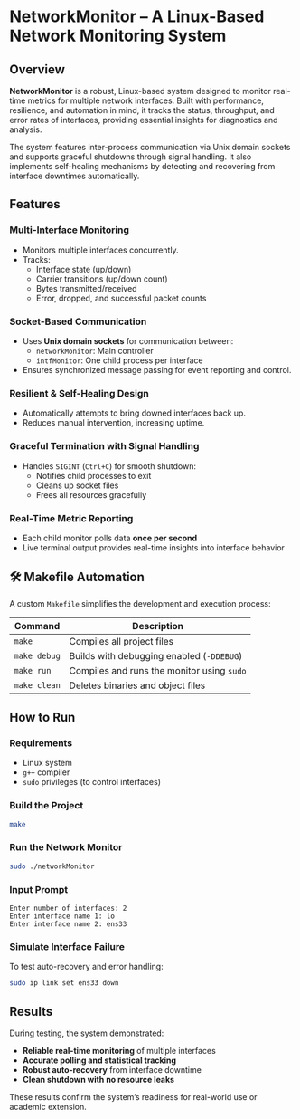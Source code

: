 # NetworkMonitor – A Linux-Based Network Monitoring System

## Overview

**NetworkMonitor** is a robust, Linux-based system designed to monitor real-time metrics for multiple network interfaces. Built with performance, resilience, and automation in mind, it tracks the status, throughput, and error rates of interfaces, providing essential insights for diagnostics and analysis.

The system features inter-process communication via Unix domain sockets and supports graceful shutdowns through signal handling. It also implements self-healing mechanisms by detecting and recovering from interface downtimes automatically.

## Features

### Multi-Interface Monitoring
- Monitors multiple interfaces concurrently.
- Tracks:
  - Interface state (up/down)
  - Carrier transitions (up/down count)
  - Bytes transmitted/received
  - Error, dropped, and successful packet counts

### Socket-Based Communication
- Uses **Unix domain sockets** for communication between:
  - `networkMonitor`: Main controller
  - `intfMonitor`: One child process per interface
- Ensures synchronized message passing for event reporting and control.

### Resilient & Self-Healing Design
- Automatically attempts to bring downed interfaces back up.
- Reduces manual intervention, increasing uptime.

### Graceful Termination with Signal Handling
- Handles `SIGINT` (`Ctrl+C`) for smooth shutdown:
  - Notifies child processes to exit
  - Cleans up socket files
  - Frees all resources gracefully

### Real-Time Metric Reporting
- Each child monitor polls data **once per second**
- Live terminal output provides real-time insights into interface behavior

## 🛠 Makefile Automation

A custom `Makefile` simplifies the development and execution process:

| Command        | Description |
|----------------|-------------|
| `make`         | Compiles all project files |
| `make debug`   | Builds with debugging enabled (`-DDEBUG`) |
| `make run`     | Compiles and runs the monitor using `sudo` |
| `make clean`   | Deletes binaries and object files |

## How to Run

### Requirements
- Linux system
- `g++` compiler
- `sudo` privileges (to control interfaces)

### Build the Project
```bash
make
```

### Run the Network Monitor
```bash
sudo ./networkMonitor
```

### Input Prompt
```text
Enter number of interfaces: 2
Enter interface name 1: lo
Enter interface name 2: ens33
```

### Simulate Interface Failure
To test auto-recovery and error handling:
```bash
sudo ip link set ens33 down
```

## Results

During testing, the system demonstrated:

- **Reliable real-time monitoring** of multiple interfaces
- **Accurate polling and statistical tracking**
- **Robust auto-recovery** from interface downtime
- **Clean shutdown with no resource leaks**

These results confirm the system’s readiness for real-world use or academic extension.
